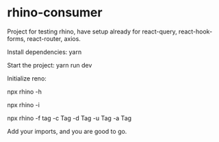 # rhino-consumer
Project for testing rhino, have setup already for react-query, react-hook-forms, react-router, axios.

Install dependencies:
yarn

Start the project:
yarn run dev

Initialize reno:

npx rhino -h

npx rhino -i

npx rhino -f tag -c Tag -d Tag -u Tag -a Tag

Add your imports, and you are good to go.
